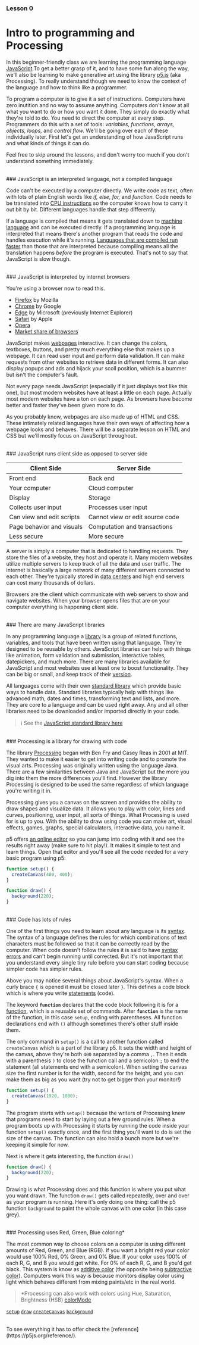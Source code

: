 ### Lesson 0
# Intro to programming and Processing

In this beginner-friendly class we are learning the programming language [JavaScript](https://developer.mozilla.org/en-US/docs/Web/javascript).To get a better grasp of it, 
and to have some fun along the way, we'll also be learning to make generative art using the library [p5.js](https://p5js.org/) (aka Processing).
To really understand though we need to know the context of the language and how to think like a programmer.

To program a computer is to give it a set of instructions. Computers have zero inutition and no way to assume anything. 
Computers don't know at all what you want to do or how you want it done. They simply do exactly what they're told to do. 
You need to direct the computer at every step. Programmers do this with a set of tools: *variables, functions, arrays, 
objects, loops,* and *control flow.* We'll be going over each of these individually later.
First let's get an understanding of how JavaScript runs and what kinds of things it can do. 

Feel free to skip around the lessons, and don't worry too much if you don't understand something immediately. 

<br/>
### JavaScript is an interpreted language, not a compiled language

Code can't be executed by a computer directly. We write code as text, often with lots of plain English words like *if, else, for,* and *function.* 
Code needs to be translated into [CPU instructions](https://en.wikipedia.org/wiki/Central_processing_unit) so the computer knows how to carry it out bit by bit. 
Different languages handle that step differently. 

If a language is compiled that means it gets translated down to [machine language](https://en.wikipedia.org/wiki/Machine_code) and can be executed directly.
If a programming language is interpreted that means there's another program that reads the code and handles execution while it's running.
[Languages that are compiled run faster](http://www.differencebetween.net/technology/difference-between-compiled-and-interpreted-language/) 
than those that are interpreted because compiling means all the translation happens *before* the program is executed. That's not to say that JavaScript is slow though.

<br/>
### JavaScript is interpreted by internet browsers

You're <!-- probably --> using a browser now to read this. 

* [Firefox](https://www.mozilla.org/en-US/firefox/new/) by Mozilla
* [Chrome](https://www.google.com/chrome/index.html) by Google
* [Edge](https://www.microsoft.com/en-us/edge) by Microsoft (previously Internet Explorer)
* [Safari](https://www.apple.com/safari/) by Apple
* [Opera](https://www.opera.com/)
* [Market share of browsers](https://www.netmarketshare.com/browser-market-share.aspx)

JavaScript makes [webpages](https://developer.mozilla.org/en-US/docs/Learn/Common_questions/Pages_sites_servers_and_search_engines) interactive. It can change the 
colors, textboxes, buttons, and pretty much everything else that makes up a webpage. It can read user input and perform data validation. It can make requests from 
other websites to retrieve data in different forms. It can also display popups and ads and hijack your scoll position, which is a bummer but isn't the computer's fault. 

Not every page needs JavaScript (especially if it just displays text like this one), but most modern websites have at least a little on each page. Actually most
modern websites have a ton on each page. As browsers have become better and faster they've been given more to do. 

As you probably know, webpages are also made up of HTML and CSS. These intimately related languages have their own ways of affecting how a webpage looks and behaves. 
There will be a separate lesson on HTML and CSS but we'll mostly focus on JavaScript throughout. 

<br/>
### JavaScript runs client side as opposed to server side

| Client Side | Server Side |
| ----------- | ----------- |
| Front end | Back end |
| Your computer | Cloud computer |
| Display | Storage |
| Collects user input | Processes user input |
| Can view and edit scripts | Cannot view or edit source code |
| Page behavior and visuals | Computation and transactions |
| Less secure | More secure |

A server is simply a computer that is dedicated to handling requests. They store the files of a website, they host and operate it. 
Many modern websites utilize multiple servers to keep track of all the data and user traffic. The internet is basically a large network of many different servers 
connected to each other. They're typically stored in [data centers](https://en.wikipedia.org/wiki/Data_center) and high end servers can cost many thousands of dollars. 

Browsers are the client which communicate with web servers to show and navigate websites. When your browser opens files that are on your computer everything is happening client side.

<br/>
### There are many JavaScript libraries

In any programming language a [library](https://en.wikipedia.org/wiki/Library_(computing)) is a group of related functions, variables, and tools that have been written using
that language. They're designed to be reusable by others. JavaScript libraries can help with things like animation, form validation and submission, interactive tables, 
datepickers, and much more. There are many libraries available for JavaScript and most websites use at least one to boost functionality. They can be big or small, and 
keep track of their [version](https://en.wikipedia.org/wiki/Software_versioning). 

All languages come with their own [standard library](https://en.wikipedia.org/wiki/Standard_library) which provide basic ways to handle data. Standard libraries 
typically help with things like advanced math, dates and times, transforming text and lists, and more. They are core to a language and can be used right away. Any and all other 
libraries need to be downloaded and/or imported directly in your code.

> :information_source: See the [JavaScript standard library here](https://developer.mozilla.org/en-US/docs/Web/JavaScript/Reference/Global_Objects)

<br/>
### Processing is a library for drawing with code

The library [Processing](https://processing.org/) began with Ben Fry and Casey Reas in 2001 at MIT. They wanted to make it easier to get into writing code and 
to promote the visual arts. Processing was originally written using the language Java. There are a few similarities between Java and JavaScript but the more you dig into 
them the more differences you'll find. However the library Processing is designed to be used the same regardless of which language you're writing it in. 

Processing gives you a canvas on the screen and provides the ability to draw shapes and visualize data. It allows you to play with color, 
lines and curves, positioning, user input, all sorts of things. What Processing is used for is up to you. With the ability to draw using code you can make art, visual effects, 
games, graphs, special calculators, interactive data, you name it. 

p5 offers [an online editor](https://editor.p5js.org/) so you can jump into coding with it and see the results right away (make sure to hit play!). It makes it simple to test and learn things.
Open that editor and you'll see all the code needed for a very basic program using p5:

```javascript
function setup() {
  createCanvas(400, 400);
}

function draw() {
  background(220);
}
```

<br/>
### Code has lots of rules

One of the first things you need to learn about any language is its [syntax](https://en.wikipedia.org/wiki/Syntax_(programming_languages)). The syntax of a language defines
the rules for which combinations of text characters must be followed so that it can be correctly read by the computer. When code doesn't follow the rules it is said to have
[syntax errors](https://en.wikipedia.org/wiki/Syntax_error) and can't begin running until corrected. But it's not important that you understand every single tiny rule before
you can start coding because simpler code has simpler rules.

Above you may notice several things about JavaScript's syntax. When a curly brace `{` is opened it must be closed later `}`. This defines a 
code block which is where you write [statements](https://www.w3schools.com/js/js_statements.asp) (code). 

The keyword **`function`** declares that the code block following it is for a [function](https://www.tutorialspoint.com/computer_programming/computer_programming_functions.htm), 
which is a reusable set of commands. After **`function`** is the name of the function, in this case `setup`, ending with parentheses. All function
declarations end with `()` although sometimes there's other stuff inside them. 

The only command in `setup()` is a call to another function called `createCanvas` which is a part of the library p5. It sets the width and height of the canvas, above they're both
`400` separated by a comma `,`. Then it ends with a parenthesis `)` to close the function call and a semicolon `;` to end the statement (all statements end with a semicolon). 
When setting the canvas size the first number is for the width, second for the height, and you can make them as big as you want (try not to get bigger than your monitor!)

```javascript
function setup() {
  createCanvas(1920, 1080);
}
```

The program starts with `setup()` because the writers of Processing knew that programs need to start by laying out a few ground rules. When a program boots up with
Processing it starts by running the code inside your function `setup()` exactly once, and the first thing you'll want to do is set the size of the canvas. The function can also hold a bunch
more but we're keeping it simple for now.

Next is where it gets interesting, the function `draw()`

```javascript
function draw() {
  background(220);
}
```

Drawing is what Processing does and this function is where you put what you want drawn. The function `draw()` gets called repeatedly, over and over as your program is running.
Here it's only doing one thing: call the p5 function `background` to paint the whole canvas with one color (in this case grey). 

<br/>
### Processing uses Red, Green, Blue coloring*

The most common way to choose colors on a computer is using different amounts of Red, Green, and Blue (RGB). If you want a bright red your color would use 100% Red, 0% Green, 
and 0% Blue. If your color uses 100% of each R, G, and B you would get white. For 0% of each R, G, and B you'd get black. 
This system is know as [additive color](https://en.wikipedia.org/wiki/Additive_color) (the opposite being [subtractive color](https://en.wikipedia.org/wiki/Subtractive_color)). 
Computers work this way is because monitors display color using light which behaves different from mixing paints/etc in the real world. 




> \*Processing can also work with colors using Hue, Saturation, Brightness (HSB) [colorMode](https://p5js.org/reference/#/p5/colorMode)

[`setup`](https://p5js.org/reference/#/p5/setup) 
[`draw`](https://p5js.org/reference/#/p5/draw)
[`createCanvas`](https://p5js.org/reference/#/p5/createCanvas) 
[`background`](https://p5js.org/reference/#/p5/background) 



<br/>
To see everything it has to offer check the [reference](https://p5js.org/reference/).